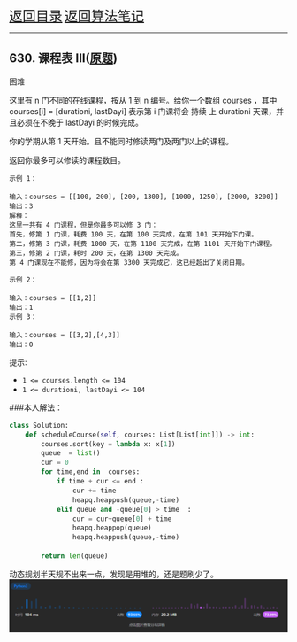 <font size="5">[返回目录](../../../目录.md)</font>
<font size="5">[返回算法笔记](../../../算法.md/#5堆)</font>
____
## 630. 课程表 III([原题](https://leetcode.cn/problems/course-schedule-iii/))

困难

这里有 n 门不同的在线课程，按从 1 到 n 编号。给你一个数组 courses ，其中 courses[i] = [durationi, lastDayi] 表示第 i 门课将会 持续 上 durationi 天课，并且必须在不晚于 lastDayi 的时候完成。

你的学期从第 1 天开始。且不能同时修读两门及两门以上的课程。

返回你最多可以修读的课程数目。

 

    示例 1：

    输入：courses = [[100, 200], [200, 1300], [1000, 1250], [2000, 3200]]
    输出：3
    解释：
    这里一共有 4 门课程，但是你最多可以修 3 门：
    首先，修第 1 门课，耗费 100 天，在第 100 天完成，在第 101 天开始下门课。
    第二，修第 3 门课，耗费 1000 天，在第 1100 天完成，在第 1101 天开始下门课程。
    第三，修第 2 门课，耗时 200 天，在第 1300 天完成。
    第 4 门课现在不能修，因为将会在第 3300 天完成它，这已经超出了关闭日期。
>

    示例 2：

    输入：courses = [[1,2]]
    输出：1
    示例 3：

    输入：courses = [[3,2],[4,3]]
    输出：0
 

提示:

- `1 <= courses.length <= 104`
- `1 <= durationi, lastDayi <= 104`

###本人解法：
```python
class Solution:
    def scheduleCourse(self, courses: List[List[int]]) -> int:
        courses.sort(key = lambda x: x[1])
        queue  = list()
        cur = 0
        for time,end in  courses:
            if time + cur <= end :
                cur += time 
                heapq.heappush(queue,-time)
            elif queue and -queue[0] > time  :
                cur = cur+queue[0] + time 
                heapq.heappop(queue)
                heapq.heappush(queue,-time)
                
        return len(queue)
```
动态规划半天规不出来一点，发现是用堆的，还是题刷少了。
![Alt text](../img/630_1.png)